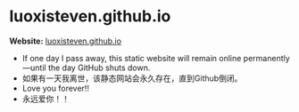 # luoxisteven.github.io
**Website:** [luoxisteven.github.io](luoxisteven.github.io)

- If one day I pass away, this static website will remain online permanently—until the day GitHub shuts down.
- 如果有一天我离世，该静态网站会永久存在，直到Github倒闭。
- Love you forever!!
- 永远爱你！！